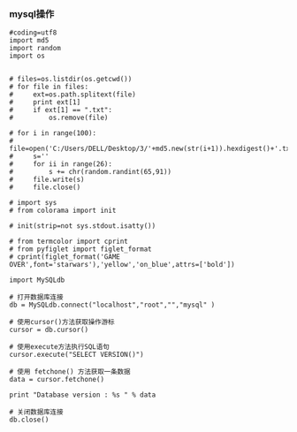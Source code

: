 ### mysql操作


    #coding=utf8
    import md5
    import random
    import os


    # files=os.listdir(os.getcwd())
    # for file in files:
    #     ext=os.path.splitext(file)
    #     print ext[1]
    #     if ext[1] == ".txt":
    #         os.remove(file)

    # for i in range(100):
    #     file=open('C:/Users/DELL/Desktop/3/'+md5.new(str(i+1)).hexdigest()+'.txt','w')
    #     s=''
    #     for ii in range(26):
    #         s += chr(random.randint(65,91))
    #     file.write(s)
    #     file.close()

    # import sys
    # from colorama import init

    # init(strip=not sys.stdout.isatty())

    # from termcolor import cprint
    # from pyfiglet import figlet_format
    # cprint(figlet_format('GAME OVER',font='starwars'),'yellow','on_blue',attrs=['bold'])

    import MySQLdb

    # 打开数据库连接
    db = MySQLdb.connect("localhost","root","","mysql" )

    # 使用cursor()方法获取操作游标
    cursor = db.cursor()

    # 使用execute方法执行SQL语句
    cursor.execute("SELECT VERSION()")

    # 使用 fetchone() 方法获取一条数据
    data = cursor.fetchone()

    print "Database version : %s " % data

    # 关闭数据库连接
    db.close()
